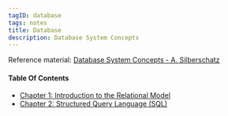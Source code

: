 ```yaml
---
tagID: database
tags: notes
title: Database
description: Database System Concepts
---
```


Reference material: [Database System Concepts - A. Silberschatz](https://www.amazon.com/Database-System-Concepts-Abraham-Silberschatz/dp/1260084507)

#### Table Of Contents

* [Chapter 1: Introduction to the Relational Model](1-RelationalModelIntro)
* [Chapter 2: Structured Query Language (SQL)](2-SQL)
